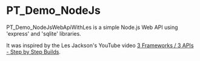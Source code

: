# PT_Demo_NodeJs

PT_Demo_NodeJsWebApiWithLes is a simple Node.js Web API using 'express' and 'sqlite' libraries.

It was inspired by the Les Jackson's YouTube video [3 Frameworks / 3 APIs - Step by Step Builds](https://www.youtube.com/watch?v=Zo70w5ds0-w).
